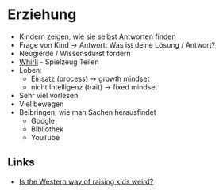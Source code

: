 # Erziehung

- Kindern zeigen, wie sie selbst Antworten finden
- Frage von Kind -> Antwort: Was ist deine Lösung / Antwort?
- Neugierde / Wissensdurst fördern
- [Whirli](https://whirli.com/) - Spielzeug Teilen
- Loben:
    + Einsatz (process) -> growth mindset 
    + nicht Intelligenz (trait) -> fixed mindset 
- Sehr viel vorlesen
- Viel bewegen
- Beibringen, wie man Sachen herausfindet
    + Google
    + Bibliothek
    + YouTube

## Links

- [Is the Western way of raising kids weird?](https://www.bbc.com/future/article/20210222-the-unusual-ways-western-parents-raise-children)
